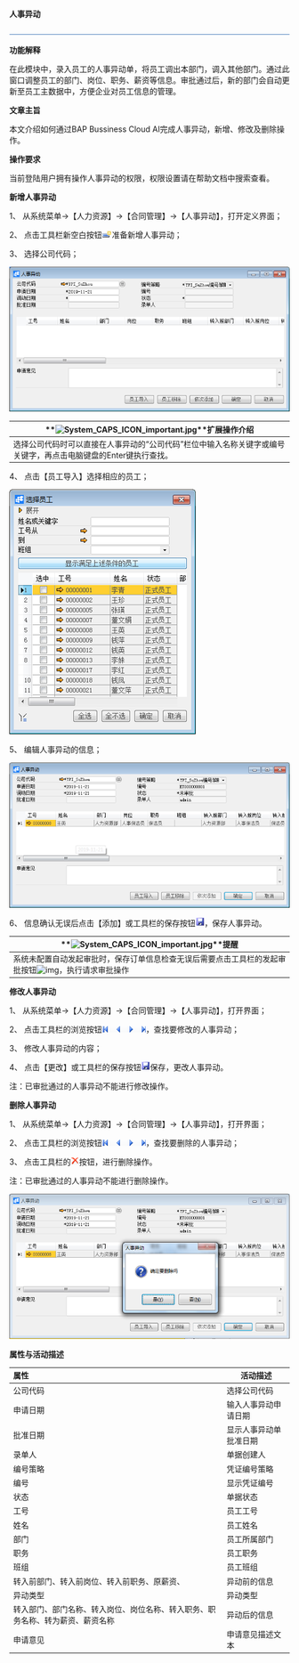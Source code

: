 **人事异动**

 ![1574417197089](rlzy_ht\common\headLine.png)

 

**功能解释**

在此模块中，录入员工的人事异动单，将员工调出本部门，调入其他部门。通过此窗口调整员工的部门、岗位、职务、薪资等信息。审批通过后，新的部门会自动更新至员工主数据中，方便企业对员工信息的管理。

 

**文章主旨**

本文介绍如何通过BAP Bussiness Cloud AI完成人事异动，新增、修改及删除操作。

**操作要求**

当前登陆用户拥有操作人事异动的权限，权限设置请在帮助文档中搜索查看。

**新增人事异动**

1、 从系统菜单->【人力资源】->【合同管理】->【人事异动】，打开定义界面； 

2、 点击工具栏新空白按钮![img](rlzy_ht\common\新建.png)准备新增人事异动；

3、 选择公司代码；

 

![img](rlzy_ht\101.png)

| **![System_CAPS_ICON_important.jpg](file:///C:\Users\admin\AppData\Local\Temp\msohtmlclip1\01\clip_image005.gif)**扩展操作介绍 |
| ------------------------------------------------------------ |
| 选择公司代码时可以直接在人事异动的“公司代码”栏位中输入名称关键字或编号关键字，再点击电脑键盘的Enter键执行查找。 |

 

4、 点击【员工导入】选择相应的员工；

![img](rlzy_ht\102.png)

5、 编辑人事异动的信息；

![img](rlzy_ht\103.png)

6、 信息确认无误后点击【添加】或工具栏的保存按钮![img](rlzy_ht\common\保存.png)，保存人事异动。

| **![System_CAPS_ICON_important.jpg](file:///C:\Users\admin\AppData\Local\Temp\msohtmlclip1\01\clip_image005.gif)**提醒 |
| ------------------------------------------------------------ |
| 系统未配置自动发起审批时，保存订单信息检查无误后需要点击工具栏的发起审批按钮![img](file:///C:\Users\admin\AppData\Local\Temp\msohtmlclip1\01\clip_image011.gif)，执行请求审批操作 |

**修改人事异动**

1、 从系统菜单->【人力资源】->【合同管理】->【人事异动】，打开界面；

2、 点击工具栏的浏览按钮![img](rlzy_ht\common\翻页.png)，查找要修改的人事异动；

3、 修改人事异动的内容；

4、 点击【更改】或工具栏的保存按钮![img](rlzy_ht\common\保存.png)保存，更改人事异动。

注：已审批通过的人事异动不能进行修改操作。

**删除人事异动**

1、 从系统菜单->【人力资源】->【合同管理】->【人事异动】，打开界面；

2、 点击工具栏的浏览按钮![img](rlzy_ht\common\翻页.png)，查找要删除的人事异动；

3、 点击工具栏的![img](rlzy_ht\common\删除.png)按钮，进行删除操作。

注：已审批通过的人事异动不能进行删除操作。

![img](rlzy_ht\104.png)

**属性与活动描述**

| **属性**                                                     | **活动描述**           |
| :----------------------------------------------------------- | ---------------------- |
| 公司代码                                                     | 选择公司代码           |
| 申请日期                                                     | 输入人事异动申请日期   |
| 批准日期                                                     | 显示人事异动单批准日期 |
| 录单人                                                       | 单据创建人             |
| 编号策略                                                     | 凭证编号策略           |
| 编号                                                         | 显示凭证编号           |
| 状态                                                         | 单据状态               |
| 工号                                                         | 员工工号               |
| 姓名                                                         | 员工姓名               |
| 部门                                                         | 员工所属部门           |
| 职务                                                         | 员工职务               |
| 班组                                                         | 员工班组               |
| 转入前部门、转入前岗位、转入前职务、原薪资、                 | 异动前的信息           |
| 异动类型                                                     | 异动类型               |
| 转入部门、部门名称、转入岗位、岗位名称、转入职务、职务名称、转为薪资、薪资名称 | 异动后的信息           |
| 申请意见                                                     | 申请意见描述文本       |

 